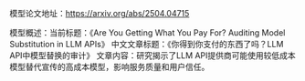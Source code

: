 模型论文地址：https://arxiv.org/abs/2504.04715

模型概述：当前标题：《Are You Getting What You Pay For? Auditing Model Substitution in LLM APIs》
中文文章标题：《你得到你支付的东西了吗？LLM API中模型替换的审计》
文章内容：研究揭示了LLM API提供商可能使用较低成本模型替代宣传的高成本模型，影响服务质量和用户信任。
